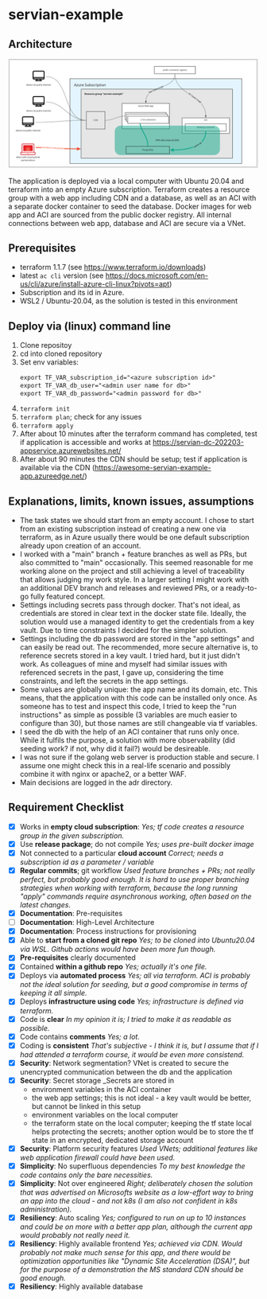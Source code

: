 # servian-example

## Architecture

![High level architecture](pic/high-level-architecture.png)

The application is deployed via a local computer with Ubuntu 20.04 and terraform into an empty Azure subscription. Terraform creates a resource group with a web app including CDN and a database, as well as an ACI with a separate docker container to seed the database. Docker images for web app and ACI are sourced from the public docker registry. All internal connections between web app, database and ACI are secure via a VNet.

## Prerequisites

* terraform 1.1.7 (see https://www.terraform.io/downloads)
* latest `ac cli` version (see https://docs.microsoft.com/en-us/cli/azure/install-azure-cli-linux?pivots=apt)
* Subscription and its id in Azure.
* WSL2 / Ubuntu-20.04, as the solution is tested in this environment 


## Deploy via (linux) command line

1. Clone repositoy
1. cd into cloned repository
1. Set env variables:
   ```
   export TF_VAR_subscription_id="<azure subscription id>"
   export TF_VAR_db_user="<admin user name for db>"
   export TF_VAR_db_password="<admin password for db>"
   ```
1. `terraform init`
1. `terraform plan`; check for any issues
1. `terraform apply`
1. After about 10 minutes after the terraform command has completed, test if application is accessible and works at https://servian-dc-202203-appservice.azurewebsites.net/
1. After about 90 minutes the CDN should be setup; test if application is available via the CDN (https://awesome-servian-example-app.azureedge.net/)


## Explanations, limits, known issues, assumptions

* The task states we should start from an empty account. I chose to start from an existing subscription instead of creating a new one via terraform, as in Azure usually there would be one default subscription already upon creation of an account.
* I worked with a "main" branch + feature branches as well as PRs, but also committed to "main" occasionally. This seemed reasonable for me working alone on the project and still achieving a level of traceability that allows judging my work style. In a larger setting I might work with an additional DEV branch and releases and reviewed PRs, or a ready-to-go fully featured concept.
* Settings including secrets pass through docker. That's not ideal, as credentials are stored in clear text in the docker state file. Ideally, the solution would use a managed identity to get the credentials from a key vault. Due to time constraints I decided for the simpler solution.
* Settings including the db password are stored in the "app settings" and can easily be read out. The recommended, more secure alternative is, to reference secrets stored in a key vault. I tried hard, but it just didn't work. As colleagues of mine and myself had similar issues with referenced secrets in the past, I gave up, considering the time constraints, and left the secrets in the app settings.
* Some values are globally unique: the app name and its domain, etc. This means, that the application with this code can be installed only once. As someone has to test and inspect this code, I tried to keep the "run instructions" as simple as possible (3 variables are much easier to configure than 30), but those names are still changeable via tf variables.
* I seed the db with the help of an ACI container that runs only once. While it fulfils the purpose, a solution with more observability (did seeding work? if not, why did it fail?) would be desireable.
* I was not sure if the golang web server is production stable and secure. I assume one might check this in a real-life scenario and possibly combine it with nginx or apache2, or a better WAF.
* Main decisions are logged in the adr directory.

## Requirement Checklist

- [x] Works in **empty cloud subscription**: _Yes; tf code creates a resource group in the given subscription._
- [x] Use **release package**; do not compile _Yes; uses pre-built docker image_
- [x] Not connected to a particular **cloud account** _Correct; needs a subscription id as a parameter / variable_
- [x] **Regular commits**; git workflow _Used feature branches + PRs; not really perfect, but probably good enough. It is hard to use proper branching strategies when working with terraform, because the long running "apply" commands require asynchronous working, often based on the latest changes._
- [x] **Documentation**: Pre-requisites
- [ ] **Documentation**: High-Level Architecture
- [x] **Documentation**: Process instructions for provisioning
- [x] Able to **start from a cloned git repo** _Yes; to be cloned into Ubuntu20.04 via WSL. Github actions would have been more fun though._
- [x] **Pre-requisites** clearly documented
- [x] Contained **within a github repo** _Yes; actually it's one file._
- [x] Deploys via **automated process** _Yes; all via terraform. ACI is probably not the ideal solution for seeding, but a good compromise in terms of keeping it all simple._
- [x] Deploys **infrastructure using code** _Yes; infrastructure is defined via terraform._
- [x] Code is **clear** _In my opinion it is; I tried to make it as readable as possible._
- [x] Code contains **comments** _Yes; a lot._
- [x] Coding is **consistent** _That's subjective - I think it is, but I assume that if I had attended a terraform course, it would be even more consistend._
- [x] **Security**: Network segmentation? VNet is created to secure the unencrypted communication between the db and the application
- [x] **Security**: Secret storage _Secrets are stored in
    - environment variables in the ACI container
    - the web app settings; this is not ideal - a key vault would be better, but cannot be linked in this setup
    - environment variables on the local computer
    - the terraform state on the local computer; keeping the tf state local helps protecting the secrets; another option would be to store the tf state in an encrypted, dedicated storage account
- [x] **Security**: Platform security features _Used VNets; additional features like web application firewall could have been used._
- [x] **Simplicity**: No superfluous dependencies _To my best knowledge the code contains only the bare necessities._
- [x] **Simplicity**: Not over engineered _Right; deliberately chosen the solution that was advertised on Microsofts website as a low-effort way to bring an app into the cloud - and not k8s (I am also not confident in k8s administration)._
- [x] **Resiliency**: Auto scaling _Yes; configured to run on up to 10 instances and could be on more with a better app plan, although the current app would probably not really need it._
- [x] **Resiliency**: Highly available frontend _Yes; achieved via CDN. Would probably not make much sense for this app, and there would be optimization opportunities like "Dynamic Site Acceleration (DSA)", but for the purpose of a demonstration the MS standard CDN should be good enough._
- [x] **Resiliency**: Highly available database
